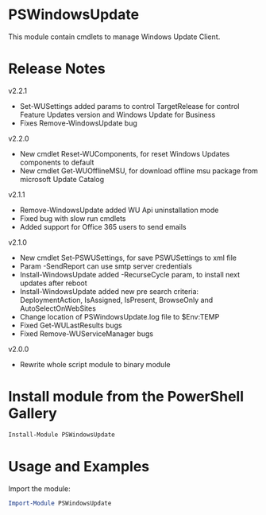 # PSWindowsUpdate
This module contain cmdlets to manage Windows Update Client.

# Release Notes
v2.2.1  
- Set-WUSettings added params to control TargetRelease for control Feature Updates version and Windows Update for Business
- Fixes Remove-WindowsUpdate bug

v2.2.0  
- New cmdlet Reset-WUComponents, for reset Windows Updates components to default
- New cmdlet Get-WUOfflineMSU, for download offline msu package from microsoft Update Catalog

v2.1.1  
- Remove-WindowsUpdate added WU Api uninstallation mode
- Fixed bug with slow run cmdlets
- Added support for Office 365 users to send emails

v2.1.0  
- New cmdlet Set-PSWUSettings, for save PSWUSettings to xml file
- Param -SendReport can use smtp server credentials
- Install-WindowsUpdate added -RecurseCycle param, to install next updates after reboot
- Install-WindowsUpdate added new pre search criteria: DeploymentAction, IsAssigned, IsPresent, BrowseOnly and AutoSelectOnWebSites
- Change location of PSWindowsUpdate.log file to $Env:TEMP
- Fixed Get-WULastResults bugs
- Fixed Remove-WUServiceManager bugs

v2.0.0 
- Rewrite whole script module to binary module

# Install module from the PowerShell Gallery
```PowerShell
Install-Module PSWindowsUpdate
```

# Usage and Examples
Import the module:
```PowerShell
Import-Module PSWindowsUpdate
```

